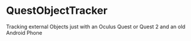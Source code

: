 # QuestObjectTracker
Tracking external Objects just with an Oculus Quest or Quest 2 and an old Android Phone
